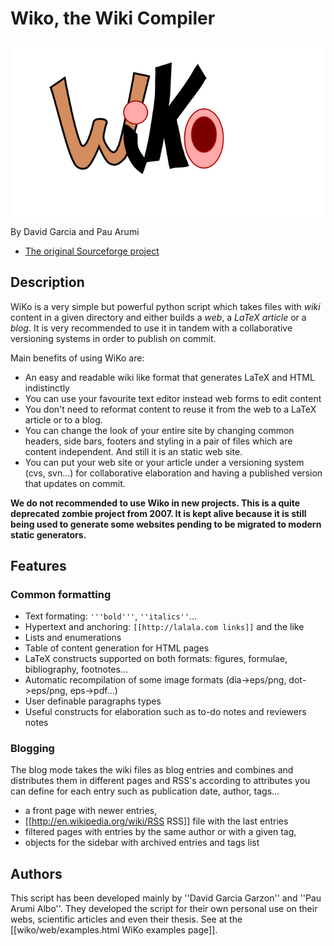 ﻿# Wiko, the Wiki Compiler

![](wiko/web/wikologo.svg)

By David Garcia and Pau Arumi

* [The original Sourceforge project](https://sourceforge.net/projects/wiko/)

## Description

WiKo is a very simple but powerful python script
which takes files with _wiki_ content in a given directory
and either builds a _web_, a _LaTeX article_ or a _blog_.
It is very recommended to use it in tandem
with a collaborative versioning systems
in order to publish on commit.

Main benefits of using WiKo are:

* An easy and readable wiki like format that generates LaTeX and HTML indistinctly
* You can use your favourite text editor instead web forms to edit content
* You don't need to reformat content to reuse it from the web to a LaTeX article or to a blog.
* You can change the look of your entire site by changing common headers, side bars, footers and styling in a pair of files which are content independent. And still it is an static web site.
* You can put your web site or your article under a versioning system (cvs, svn...) for collaborative elaboration and having a published version that updates on commit.

**We do not recommended to use Wiko in new projects.
This is a quite deprecated zombie project from 2007.
It is kept alive because it is still being used to generate some websites pending to be migrated to modern static generators.**

## Features

### Common formatting

* Text formating: `'''bold'''`, `''italics''`...
* Hypertext and anchoring: `[[http://lalala.com links]]` and the like
* Lists and enumerations
* Table of content generation for HTML pages
* LaTeX constructs supported on both formats: figures, formulae, bibliography, footnotes...
* Automatic recompilation of some image formats (dia->eps/png, dot->eps/png, eps->pdf...)
* User definable paragraphs types
* Useful constructs for elaboration such as to-do notes and reviewers notes

### Blogging

The blog mode takes the wiki files as blog entries and
combines and distributes them in different pages and RSS's
according to attributes you can define for each entry
such as publication date, author, tags...

* a front page with newer entries,
* [[http://en.wikipedia.org/wiki/RSS RSS]] file with the last entries
* filtered pages with entries by the same author or with a given tag,
* objects for the sidebar with archived entries and tags list

## Authors

This script has been developed mainly by ''David Garcia Garzon'' and ''Pau Arumi Albo''.
They developed the script for their own personal use
on their webs, scientific articles and even their thesis.
See at the [[wiko/web/examples.html WiKo examples page]].







